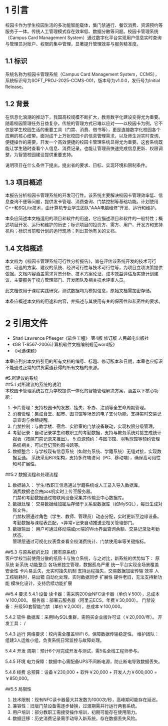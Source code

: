 <!--contribute by 龙正潇-->
# 1 引言

校园卡作为学生校园生活的多功能智能载体，集门禁通行、餐饮消费、资源预约等服务于一体。传统人工管理模式存在效率低、数据分散等问题。校园卡管理系统（Campus Card Management System）通过数字化平台实现用户信息实时查询与管理员对账户、权限的集中管理，显著提升管理效率与服务精准度。

## 1.1 标识

系统名称为校园卡管理系统（Campus Card Management System，CCMS），系统标识号为SOFT_PROJ-2025-CCMS-001，版本号为v1.0.0，发行号为Initial Release。

## 1.2 背景

在信息化浪潮的推动下，我国高校规模不断扩大，教育数字化建设变得尤为重要。随着校园管理任务日益复杂，传统的管理方式已难以应对——以校园卡为例，它不仅是学生校园生活的重要工具（门禁、消费、借书等），更是连接数字化校园各个应用的核心纽带。面对成千上万张校园卡的信息管理需求，以及师生对实时查询、便捷操作的需要，开发一个高效便捷的校园卡管理系统显得尤为重要。这套系统既能让学生随时查看个人信息、消费记录，也能让管理员快速完成信息更新、权限调整，为智慧校园建设提供重要支持。

说明项目在什么条件下提出，提出者的要求、目标、实现环境和限制条件。

## 1.3 项目概述

本报告分析校园卡管理系统的开发可行性。该系统主要解决校园卡管理效率低、信息查询不便等问题，提供发卡管理、消费查询、门禁控制等基础功能。计划使用C++和SQLite技术，由计算机专业学生团队“AAA电脑维修”开发、运行和维护。

本条应简述本文档适用的项目和软件的用途，它应描述项目和软件的一般特性；概述项目开发、运行和维护的历史；标识项目的投资方、需方、用户、开发方和支持机构；标识当前和计划的运行现场；列出其他有关的文档。

## 1.4 文档概述

本文档为《校园卡管理系统可行性分析报告》，旨在评估该系统开发的技术可行性、可选的方案、建议的系统、经济可行性与技术可行性等，为项目立项决策提供依据。文档内容涵盖需求背景分析、技术方案论证、成本效益评估及实施计划建议，主要服务于校方管理部门、开发团队及相关技术评审人员。

此文档仅用于课程实践研究，测试数据均为模拟信息，原始文档需加密存储。

本条应概述本文档的用途和内容，并描述与其使用有关的保密性和私密性的要求。

# 2 引用文件

- Shari Lawrence Pfleeger《软件工程》 第4版 修订版 人民邮电出版社
- 《GB T-8567-2006计算机软件文档编制规范word版》
- 《可选课题》

本章应列出本文档引用的所有文档的编号、标题、修订版本和日期，本章也应标识不能通过正常的供货渠道获得的所有文档的来源。

<!--contribute by 龙正潇-->
<!--contribute by 王景奇-->
#5.所建议的系统  
##5.1 对所建议的系统的说明  
本校园卡管理系统旨在为学校提供一体化的智能管理解决方案，涵盖以下核心功能： 
1. 卡片管理：支持校园卡的发放、挂失、补办、注销等全生命周期管理。 
2. 消费管理：集成食堂、超市、图书馆等场景的电子支付功能，支持实时交易记录查询与余额提醒。 
3. 门禁控制：与教学楼、宿舍、实验室的门禁设备联动，实现权限分级管理。 
4. 考勤记录：自动记录学生和教职工的考勤数据，支持与教务系统对接生成统计报表（按照门禁记录来推出）。 
5.资源预约：与图书馆、羽毛球馆等预约管理系统相关，可以登记预约图书馆等。
6. 数据整合：与学校现有信息系统（如财务系统、学籍系统）无缝对接，实现数据互通。 
系统采用B/S架构，支持多终端访问（PC、移动端），确保高可用性和可扩展性。 

##5.2 数据流程和处理流程  
1. 数据输入： 
    学生/教职工信息通过学籍系统或人工录入导入数据库。  
    消费数据也会由pos机实时上传至服务器。  
    门禁和考勤数据通过物联网设备采集并传输至中心数据库。  
2. 数据处理： 
    交易数据经加密后存储于关系型数据库（如MySQL），每日生成对账文件。  
    门禁权限通过角色（学生、教师、管理员）动态分配，实时更新至边缘设备。  
    考勤数据与课程表匹配，<异常>记录自动推送至相关管理部门。  
3. 数据输出： 
    用户可通过移动端或pc端的Web界面查询余额、交易记录及考勤状态。  
    管理层通过可视化仪表盘查看全校消费统计、门禁使用率等关键指标。  

##5.3 与原系统的比较（若有原系统）  
客户学校当前使用分散的纸质卡与独立系统，与之对比，新系统的优势如下： 
	原系统	新系统
功能整合	各场景独立管理，数据孤岛严重	统一平台实现全场景覆盖
安全性	卡片易丢失，无实时挂失机制	支持远程挂失，交易数据加密传输
效率	人工核销耗时，易出错	自动化处理，实时数据同步
扩展性	硬件老旧，无法支持新功能	模块化设计，支持后续功能扩展

##5.4 要求 
5.4.1 设备 
 读卡器：需采购200台NFC读卡器（单价￥500），总成本￥100,000。 
 服务器：部署云服务器（阿里云ECS，年费￥30,000）。 
 门禁设备：升级50套智能门禁（单价￥2,000），总成本￥100,000。 

5.4.2 软件 
 数据库：采用MySQL集群，需购买企业版许可证（￥20,000/年）。 
 开发工具： /

5.4.3 运行 
 网络要求：校内需全覆盖WiFi 6，保障数据传输稳定性。 
 维护团队：组建3人运维小组，负责系统日常监控与故障处理。 

5.4.4 开发 
 周期：预计6个月完成开发与测试，需5名全栈工程师参与。 

5.4.5 环境 
 电力保障：数据中心需配备UPS不间断电源，防止断电导致数据丢失。 

5.4.6 经费 
 总预算：设备￥230,000 + 软件￥20,000 + 开发人力￥600,000 = ￥850,000。 


##5.5 局限性  
1. 技术限制：现有NFC读卡器最大并发数为1000次/秒，高峰期可能存在延迟。 
2. 兼容性：旧版门禁设备需逐步替换，过渡期需并行运行两套系统。 
3. 用户培训：部分教职工需接受操作培训，初期可能存在使用阻力。 
4. 数据迁移：历史消费记录需手动导入新系统，存在数据丢失风险。 

<!--contribute by 王景奇--> 
